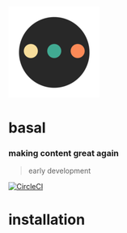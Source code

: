 ![](public/images/icons/apple-touch-icon.png)
# basal
### making content great again
> early development
>
[![CircleCI](https://circleci.com/gh/acidjazz/basal.svg?style=svg)](https://circleci.com/gh/acidjazz/basal)

# installation

